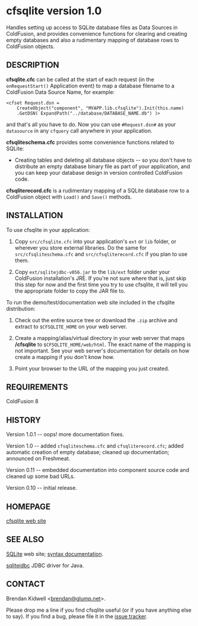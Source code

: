 # cfsqlite version 1.0

Handles setting up access to SQLite database files as Data Sources in ColdFusion, and provides convenience functions for clearing and creating empty databases and also a rudimentary mapping of database rows to ColdFusion objects.

## DESCRIPTION

**cfsqlite.cfc** can be called at the start of each request (in the `onRequestStart()` Application event) to map a database filename to a ColdFusion Data Source Name, for example:

    <cfset Request.dsn =
        CreateObject("component", "MYAPP.lib.cfsqlite").Init(this.name)
        .GetDSN( ExpandPath("../database/DATABASE_NAME.db") )>

and that's all you have to do. Now you can use `#Request.dsn#` as your `datasource` in any `cfquery` call anywhere in your application.

**cfsqliteschema.cfc** provides some convenience functions related to SQLite:

* Creating tables and deleting all database objects -- so you don't have to distribute an empty database binary file as part of your application, and you can keep your database design in version controlled ColdFusion code.

**cfsqliterecord.cfc** is a rudimentary mapping of a SQLite database row to a ColdFusion object with `Load()` and `Save()` methods.

## INSTALLATION

To use cfsqlite in your application:

1. Copy `src/cfsqlite.cfc` into your application's `ext` or `lib` folder, or wherever you store external libraries. Do the same for `src/cfsqliteschema.cfc` and `src/cfsqliterecord.cfc` if you plan to use them.

2. Copy `ext/sqlitejdbc-v056.jar` to the `lib/ext` folder under your ColdFusion installation's JRE. If you're not sure where that is, just skip this step for now and the first time you try to use cfsqlite, it will tell you the appropriate folder to copy the JAR file to.

To run the demo/test/documentation web site included in the cfsqlite distribution:

1. Check out the entire source tree or download the `.zip` archive and extract to `$CFSQLITE_HOME` on your web server.

2. Create a mapping/alias/virtual directory in your web server that maps **/cfsqlite** to `$CFSQLITE_HOME/web/html`. The exact name of the mapping is not important. See your web server's documentation for details on how create a mapping if you don't know how.

3. Point your browser to the URL of the mapping you just created.

## REQUIREMENTS

ColdFusion 8

## HISTORY

Version 1.0.1 -- oops! more documentation fixes.

Version 1.0 -- added `cfsqliteschema.cfc` and `cfsqliterecord.cfc`; added automatic creation of empty database; cleaned up documentation; announced on Freshmeat.

Version 0.11 -- embedded documentation into component source code and cleaned up some bad URLs.

Version 0.10 -- initial release.

## HOMEPAGE

[cfsqlite web site](https://github.com/bkidwell/cfsqlite)

## SEE ALSO

[SQLite](http://sqlite.org/) web site; [syntax documentation](http://sqlite.org/lang.html).

[sqlitejdbc](http://www.zentus.com/sqlitejdbc/) JDBC driver for Java.

## CONTACT

Brendan Kidwell <[brendan@glump.net](mailto:brendan@glump.net)\>.

Please drop me a line if you find cfsqlite useful (or if you have anything else to say). If you find a bug, please file it in the [issue tracker](https://github.com/bkidwell/cfsqlite/issues/new).
